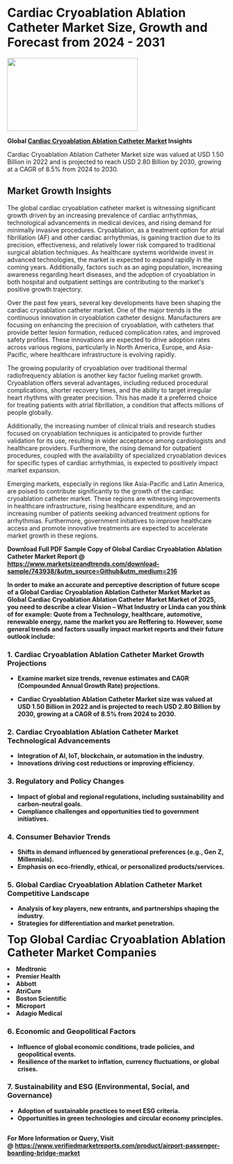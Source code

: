<H1>Cardiac Cryoablation Ablation Catheter Market Size, Growth and Forecast from 2024 - 2031</H1><img class="aligncenter size-medium wp-image-584254" src="https://thirdeyenews.in/wp-content/uploads/2024/09/Global-Market-Research-300x168.jpeg" alt="" width="300" height="168" /><p><strong>Global&nbsp;<a href="https://www.marketsizeandtrends.com/download-sample/743938/&amp;utm_source=Github&utm_medium=216">Cardiac Cryoablation Ablation Catheter Market</a> Insights</strong></p><p>Cardiac Cryoablation Ablation Catheter Market size was valued at USD 1.50 Billion in 2022 and is projected to reach USD 2.80 Billion by 2030, growing at a CAGR of 8.5% from 2024 to 2030.</p><p><h2>Market Growth Insights</h2> <p>The global cardiac cryoablation catheter market is witnessing significant growth driven by an increasing prevalence of cardiac arrhythmias, technological advancements in medical devices, and rising demand for minimally invasive procedures. Cryoablation, as a treatment option for atrial fibrillation (AF) and other cardiac arrhythmias, is gaining traction due to its precision, effectiveness, and relatively lower risk compared to traditional surgical ablation techniques. As healthcare systems worldwide invest in advanced technologies, the market is expected to expand rapidly in the coming years. Additionally, factors such as an aging population, increasing awareness regarding heart diseases, and the adoption of cryoablation in both hospital and outpatient settings are contributing to the market's positive growth trajectory.</p> <p><strong></strong></p> <p>Over the past few years, several key developments have been shaping the cardiac cryoablation catheter market. One of the major trends is the continuous innovation in cryoablation catheter designs. Manufacturers are focusing on enhancing the precision of cryoablation, with catheters that provide better lesion formation, reduced complication rates, and improved safety profiles. These innovations are expected to drive adoption rates across various regions, particularly in North America, Europe, and Asia-Pacific, where healthcare infrastructure is evolving rapidly.</p> <p>The growing popularity of cryoablation over traditional thermal radiofrequency ablation is another key factor fueling market growth. Cryoablation offers several advantages, including reduced procedural complications, shorter recovery times, and the ability to target irregular heart rhythms with greater precision. This has made it a preferred choice for treating patients with atrial fibrillation, a condition that affects millions of people globally.</p> <p>Additionally, the increasing number of clinical trials and research studies focused on cryoablation techniques is anticipated to provide further validation for its use, resulting in wider acceptance among cardiologists and healthcare providers. Furthermore, the rising demand for outpatient procedures, coupled with the availability of specialized cryoablation devices for specific types of cardiac arrhythmias, is expected to positively impact market expansion.</p> <p>Emerging markets, especially in regions like Asia-Pacific and Latin America, are poised to contribute significantly to the growth of the cardiac cryoablation catheter market. These regions are witnessing improvements in healthcare infrastructure, rising healthcare expenditure, and an increasing number of patients seeking advanced treatment options for arrhythmias. Furthermore, government initiatives to improve healthcare access and promote innovative treatments are expected to accelerate market growth in these regions.</p> <p><strong></p><p><span class=""><strong>Download Full PDF Sample Copy of Global Cardiac Cryoablation Ablation Catheter Market Report</strong> @ <a href="https://www.marketsizeandtrends.com/download-sample/743938/&amp;utm_source=Github&utm_medium=216" target="_blank">https://www.marketsizeandtrends.com/download-sample/743938/&amp;utm_source=Github&utm_medium=216</a></span></p><p>In order to make an accurate and perceptive description of future scope of a Global&nbsp;Cardiac Cryoablation Ablation Catheter Market Market as Global&nbsp;Cardiac Cryoablation Ablation Catheter Market Market of 2025, you need to describe a clear Vision &ndash; What Industry or Linda can you think of for example: Quote from a Technology, healthcare, automotive, renewable energy, name the market you are Reffering to. However, some general trends and factors usually impact market reports and their future outlook include:</p><h3>1.&nbsp;<strong>Cardiac Cryoablation Ablation Catheter Market Growth Projections</strong></h3><ul><li>Examine market size trends, revenue estimates and CAGR (Compounded Annual Growth Rate) projections.</li><li><p>Cardiac Cryoablation Ablation Catheter Market size was valued at USD 1.50 Billion in 2022 and is projected to reach USD 2.80 Billion by 2030, growing at a CAGR of 8.5% from 2024 to 2030.</p></li></ul><h3>2.&nbsp;<strong>Cardiac Cryoablation Ablation Catheter Market Technological Advancements</strong></h3><ul><li>Integration of AI, IoT, blockchain, or automation in the industry.</li><li>Innovations driving cost reductions or improving efficiency.</li></ul><h3>3.&nbsp;<strong>Regulatory and Policy Changes</strong></h3><ul><li>Impact of global and regional regulations, including sustainability and carbon-neutral goals.</li><li>Compliance challenges and opportunities tied to government initiatives.</li></ul><h3>4.&nbsp;<strong>Consumer Behavior Trends</strong></h3><ul><li>Shifts in demand influenced by generational preferences (e.g., Gen Z, Millennials).</li><li>Emphasis on eco-friendly, ethical, or personalized products/services.</li></ul><h3>5.&nbsp;<strong>Global Cardiac Cryoablation Ablation Catheter Market Competitive Landscape</strong></h3><ul><li>Analysis of key players, new entrants, and partnerships shaping the industry.</li><li>Strategies for differentiation and market penetration.</li></ul><p data-pm-slice="1 1 []"><span style="color: inherit; font-family: inherit; font-size: 25px;">Top Global Cardiac Cryoablation Ablation Catheter Market Companies</span></p><div class="" data-test-id=""><p><li>Medtronic</li><li> Premier Health</li><li> Abbott</li><li> AtriCure</li><li> Boston Scientific</li><li> Microport</li><li> Adagio Medical</li></p></div><h3>6.&nbsp;<strong>Economic and Geopolitical Factors</strong></h3><ul><li>Influence of global economic conditions, trade policies, and geopolitical events.</li><li>Resilience of the market to inflation, currency fluctuations, or global crises.</li></ul><h3>7.&nbsp;<strong>Sustainability and ESG (Environmental, Social, and Governance)</strong></h3><ul><li>Adoption of sustainable practices to meet ESG criteria.</li><li>Opportunities in green technologies and circular economy principles.</li></ul><h2><strong style="font-size: 14px;">For More Information or Query, Visit @&nbsp;</strong><a style="background-color: #ffffff; font-size: 14px;" href="https://www.marketsizeandtrends.com/report/cardiac-cryoablation-ablation-catheter-market/" target="_blank">https://www.verifiedmarketreports.com/product/airport-passenger-boarding-bridge-market</a></h2>

